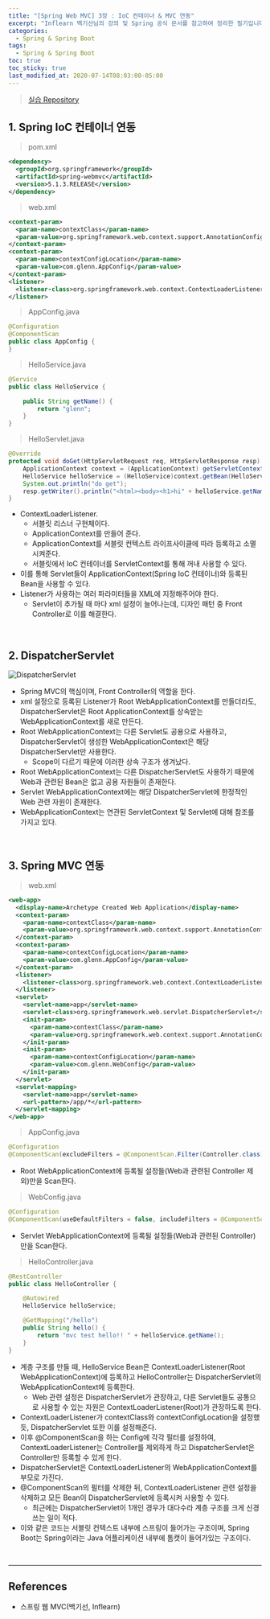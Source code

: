 ```yaml
---
title: "[Spring Web MVC] 3장 : IoC 컨테이너 & MVC 연동"
excerpt: "Inflearn 백기선님의 강의 및 Spring 공식 문서를 참고하여 정리한 필기입니다."
categories:
  - Spring & Spring Boot
tags:
  - Spring & Spring Boot
toc: true
toc_sticky: true
last_modified_at: 2020-07-14T08:03:00-05:00
---
```


> [실습 Repository](https://github.com/xlffm3/spring-learning-test/tree/inflearn-mvc)

## 1. Spring IoC 컨테이너 연동

> pom.xml

```xml
<dependency>
  <groupId>org.springframework</groupId>
  <artifactId>spring-webmvc</artifactId>
  <version>5.1.3.RELEASE</version>
</dependency>
```

> web.xml

```xml
<context-param>
  <param-name>contextClass</param-name>
  <param-value>org.springframework.web.context.support.AnnotationConfigWebApplicationContext</param-value>
</context-param>
<context-param>
  <param-name>contextConfigLocation</param-name>
  <param-value>com.glenn.AppConfig</param-value>
</context-param>
<listener>
  <listener-class>org.springframework.web.context.ContextLoaderListener</listener-class>
</listener>
```

> AppConfig.java

```java
@Configuration
@ComponentScan
public class AppConfig {
}
```

> HelloService.java

```java
@Service
public class HelloService {

    public String getName() {
        return "glenn";
    }
}
```

> HelloServlet.java

```java
@Override
protected void doGet(HttpServletRequest req, HttpServletResponse resp) throws ServletException, IOException {
    ApplicationContext context = (ApplicationContext) getServletContext().getAttribute(WebApplicationContext.ROOT_WEB_APPLICATION_CONTEXT_ATTRIBUTE);
    HelloService helloService = (HelloService)context.getBean(HelloService.class);
    System.out.println("do get");
    resp.getWriter().println("<html><body><h1>hi" + helloService.getName() + "</h1></body></html>");
}
```

* ContextLoaderListener.
	* 서블릿 리스너 구현체이다.
	* ApplicationContext를 만들어 준다.
	* ApplicationContext를 서블릿 컨텍스트 라이프사이클에 따라 등록하고 소멸시켜준다.
	* 서블릿에서 IoC 컨테이너를 ServletContext를 통해 꺼내 사용할 수 있다.
* 이를 통해 Servlet들이 ApplicationContext(Spring IoC 컨테이너)와 등록된 Bean을 사용할 수 있다.
* Listener가 사용하는 여러 파라미터들을 XML에 지정해주어야 한다.
  * Servlet이 추가될 때 마다 xml 설정이 늘어나는데, 디자인 패턴 중 Front Controller로 이를 해결한다.

<br>

## 2. DispatcherServlet

![DispatcherServlet](https://user-images.githubusercontent.com/56240505/80301210-bb698b80-87dd-11ea-9809-f4d9f2dd3fb9.png)

* Spring MVC의 핵심이며, Front Controller의 역할을 한다.
* xml 설정으로 등록된 Listener가 Root WebApplicationContext를 만들더라도, DispatcherServlet은 Root ApplicationContext를 상속받는 WebApplicationContext를 새로 만든다.
* Root WebApplicationContext는 다른 Servlet도 공용으로 사용하고, DispatcherServlet이 생성한 WebApplicationContext은 해당 DispatcherServlet만 사용한다.
  * Scope이 다르기 때문에 이러한 상속 구조가 생겨났다.
* Root WebApplicationContext는 다른 DispatcherServlet도 사용하기 때문에 Web과 관련된 Bean은 없고 공용 자원들이 존재한다.
* Servlet WebApplicationContext에는 해당 DispatcherServlet에 한정적인 Web 관련 자원이 존재한다.
* WebApplicationContext는 연관된 ServletContext 및 Servlet에 대해 참조를 가지고 있다.

<br>

## 3. Spring MVC 연동

> web.xml

```xml
<web-app>
  <display-name>Archetype Created Web Application</display-name>
  <context-param>
    <param-name>contextClass</param-name>
    <param-value>org.springframework.web.context.support.AnnotationConfigWebApplicationContext</param-value>
  </context-param>
  <context-param>
    <param-name>contextConfigLocation</param-name>
    <param-value>com.glenn.AppConfig</param-value>
  </context-param>  
  <listener>
    <listener-class>org.springframework.web.context.ContextLoaderListener</listener-class>
  </listener>
  <servlet>
    <servlet-name>app</servlet-name>
    <servlet-class>org.springframework.web.servlet.DispatcherServlet</servlet-class>
    <init-param>
      <param-name>contextClass</param-name>
      <param-value>org.springframework.web.context.support.AnnotationConfigWebApplicationContext</param-value>
    </init-param>
    <init-param>
      <param-name>contextConfigLocation</param-name>
      <param-value>com.glenn.WebConfig</param-value>
    </init-param>
  </servlet>
  <servlet-mapping>
    <servlet-name>app</servlet-name>
    <url-pattern>/app/*</url-pattern>
  </servlet-mapping>
</web-app>
```

> AppConfig.java

```java
@Configuration
@ComponentScan(excludeFilters = @ComponentScan.Filter(Controller.class))
```

* Root WebApplicationContext에 등록될 설정들(Web과 관련된 Controller 제외)만을 Scan한다.

> WebConfig.java

```java
@Configuration
@ComponentScan(useDefaultFilters = false, includeFilters = @ComponentScan.Filter(Controller.class))
```

* Servlet WebApplicationContext에 등록될 설정들(Web과 관련된 Controller)만을 Scan한다.

> HelloController.java

```java
@RestController
public class HelloController {

    @Autowired
    HelloService helloService;

    @GetMapping("/hello")
    public String hello() {
        return "mvc test hello!! " + helloService.getName();
    }
}
```

* 계층 구조를 만들 때, HelloService Bean은 ContextLoaderListener(Root WebApplicationContext)에 등록하고 HelloController는 DispatcherServlet의 WebApplicationContext에 등록한다.
  * Web 관련 설정은 DispatcherServlet가 관장하고, 다른 Servlet들도 공통으로 사용할 수 있는 자원은 ContextLoaderListener(Root)가 관장하도록 한다.
* ContextLoaderListener가 contextClass와 contextConfigLocation을 설정했듯, DispatcherServlet 또한 이를 설정해준다.
* 이후 @ComponentScan을 하는 Config에 각각 필터를 설정하여, ContextLoaderListener는 Controller를 제외하게 하고 DispatcherServlet은 Controller만 등록할 수 있게 한다.
* DispatcherServlet은 ContextLoaderListener의 WebApplicationContext를 부모로 가진다.
* @ComponentScan의 필터를 삭제한 뒤, ContextLoaderListener 관련 설정을 삭제하고 모든 Bean이 DispatcherServlet에 등록시켜 사용할 수 있다.
  * 최근에는 DispatcherServlet이 1개인 경우가 대다수라 계층 구조를 크게 신경쓰는 일이 적다.
* 이와 같은 코드는 서블릿 컨텍스트 내부에 스프링이 들어가는 구조이며, Spring Boot는 Spring이라는 Java 어플리케이션 내부에 톰캣이 들어가있는 구조이다.

<br>

---

## References

*	스프링 웹 MVC(백기선, Inflearn)
